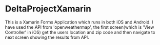 # DeltaProjectXamarin
This is a Xamarin Forms Application which runs in both iOS and Android. I have used the API from 'openweathermap', the first screen(which is 'View Controller' in iOS) get the users location and zip code and then navigate to next screen showing the results from API.
